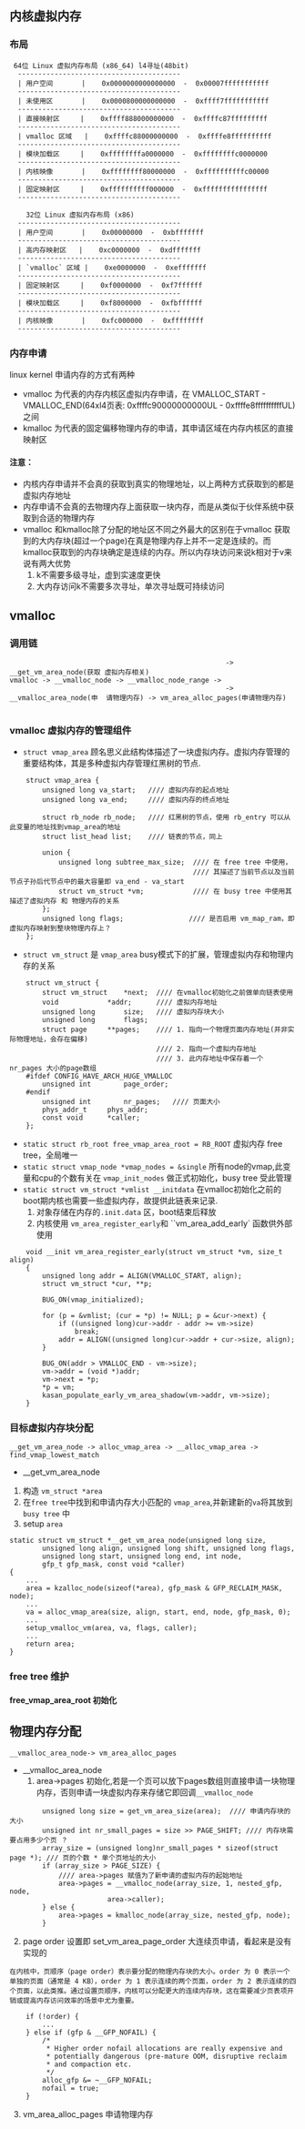 
## 内核虚拟内存
### 布局
```
 64位 Linux 虚拟内存布局 (x86_64) l4寻址(48bit)
  ----------------------------------------
  | 用户空间       |    0x0000000000000000  -  0x00007fffffffffff
  ----------------------------------------
  | 未使用区       |    0x0000800000000000  -  0xffff7fffffffffff
  ----------------------------------------
  | 直接映射区     |    0xffff888000000000  -  0xffffc87fffffffff
  ----------------------------------------
  | vmalloc 区域   |    0xffffc88000000000  -  0xffffe8ffffffffff
  ----------------------------------------
  | 模块加载区     |    0xffffffffa0000000  -  0xffffffffc0000000
  ----------------------------------------
  | 内核映像       |    0xffffffff80000000  -  0xffffffffffc00000
  ----------------------------------------
  | 固定映射区     |    0xffffffffff000000  -  0xffffffffffffffff
  ----------------------------------------

    32位 Linux 虚拟内存布局 (x86)
  ----------------------------------------
  | 用户空间       |    0x00000000  -  0xbfffffff
  ----------------------------------------
  | 高内存映射区   |    0xc0000000  -  0xdfffffff
  ----------------------------------------
  | `vmalloc` 区域 |    0xe0000000  -  0xefffffff
  ----------------------------------------
  | 固定映射区     |    0xf0000000  -  0xf7ffffff
  ----------------------------------------
  | 模块加载区     |    0xf8000000  -  0xfbffffff
  ----------------------------------------
  | 内核映像       |    0xfc000000  -  0xffffffff
  ----------------------------------------
```
### 内存申请
linux kernel 申请内存的方式有两种
* vmalloc 为代表的内存内核区虚拟内存申请，在 VMALLOC_START - VMALLOC_END(64xl4页表: 0xffffc90000000000UL - 0xffffe8ffffffffffUL) 之间
* kmalloc 为代表的固定偏移物理内存的申请，其申请区域在内存内核区的直接映射区

#### 注意：
* 内核内存申请并不会真的获取到真实的物理地址，以上两种方式获取到的都是虚拟内存地址
* 内存申请不会真的去物理内存上面获取一块内存，而是从类似于伙伴系统中获取到合适的物理内存
* vmalloc 和kmalloc除了分配的地址区不同之外最大的区别在于vmalloc 获取到的大内存块(超过一个page)在真是物理内存上并不一定是连续的。而kmalloc获取到的内存块确定是连续的内存。所以内存块访问来说k相对于v来说有两大优势
  1. k不需要多级寻址，虚到实速度更快
  2. 大内存访问k不需要多次寻址，单次寻址既可持续访问


## vmalloc
### 调用链

```
                                                     -> __get_vm_area_node(获取 虚拟内存相关)       
vmalloc -> __vmalloc_node -> __vmalloc_node_range -> 
                                                     -> __vmalloc_area_node(申  请物理内存) -> vm_area_alloc_pages(申请物理内存)
                                                    
```
### vmalloc 虚拟内存的管理组件
* `struct vmap_area` 顾名思义此结构体描述了一块虚拟内存。虚拟内存管理的重要结构体，其是多种虚拟内存管理红黑树的节点.
```
    struct vmap_area {
	    unsigned long va_start;   //// 虚拟内存的起点地址
	    unsigned long va_end;     //// 虚拟内存的终点地址
    
	    struct rb_node rb_node;   //// 红黑树的节点，使用 rb_entry 可以从此变量的地址找到vmap_area的地址
	    struct list_head list;    //// 链表的节点，同上
    
	    union {
	    	unsigned long subtree_max_size;  //// 在 free tree 中使用，
                                             //// 其描述了当前节点以及当前节点子孙后代节点中的最大容量即 va_end - va_start
	    	struct vm_struct *vm;            //// 在 busy tree 中使用其描述了虚拟内存 和 物理内存的关系
	    };
	    unsigned long flags;                //// 是否启用 vm_map_ram，即虚拟内存映射到整块物理内存上？
    };

```
* `struct vm_struct` 是 `vmap_area` busy模式下的扩展，管理虚拟内存和物理内存的关系
```
    struct vm_struct {
    	struct vm_struct	*next;  //// 在vmalloc初始化之前做单向链表使用
    	void			*addr;      //// 虚拟内存地址
    	unsigned long		size;   //// 虚拟内存块大小
    	unsigned long		flags;  
    	struct page		**pages;    //// 1. 指向一个物理页面内存地址(并非实际物理地址，会存在偏移)
                                    //// 2. 指向一个虚拟内存地址  
                                    //// 3. 此内存地址中保存着一个 nr_pages 大小的page数组
    #ifdef CONFIG_HAVE_ARCH_HUGE_VMALLOC
    	unsigned int		page_order;
    #endif
    	unsigned int		nr_pages;   //// 页面大小
    	phys_addr_t		phys_addr;
    	const void		*caller;
    };
```
* `static struct rb_root free_vmap_area_root = RB_ROOT` 虚拟内存 free tree，全局唯一
* `static struct vmap_node *vmap_nodes = &single` 所有node的vmap,此变量和cpu的个数有关在 `vmap_init_nodes` 做正式初始化，busy tree 受此管理
* `static struct vm_struct *vmlist __initdata` 在vmalloc初始化之前的boot期内核也需要一些虚拟内存，故提供此链表来记录.
  1. 对象存储在内存的`.init.data` 区，boot结束后释放
  2. 内核使用 `vm_area_register_early`和 ``vm_area_add_early` 函数供外部使用
```
    void __init vm_area_register_early(struct vm_struct *vm, size_t align)
    {
	    unsigned long addr = ALIGN(VMALLOC_START, align);
	    struct vm_struct *cur, **p;

	    BUG_ON(vmap_initialized);

	    for (p = &vmlist; (cur = *p) != NULL; p = &cur->next) {
	    	if ((unsigned long)cur->addr - addr >= vm->size)
	    		break;
	    	addr = ALIGN((unsigned long)cur->addr + cur->size, align);
	    }

	    BUG_ON(addr > VMALLOC_END - vm->size);
	    vm->addr = (void *)addr;
	    vm->next = *p;
	    *p = vm;
	    kasan_populate_early_vm_area_shadow(vm->addr, vm->size);
    }
```
### 目标虚拟内存块分配 
```
__get_vm_area_node -> alloc_vmap_area -> __alloc_vmap_area -> find_vmap_lowest_match
```
* __get_vm_area_node
1. 构造 `vm_struct *area`
2. 在`free tree`中找到和申请内存大小匹配的 `vmap_area`,并新建新的`va`将其放到 `busy tree` 中
3. setup `area`
```
static struct vm_struct *__get_vm_area_node(unsigned long size,
		unsigned long align, unsigned long shift, unsigned long flags,
		unsigned long start, unsigned long end, int node,
		gfp_t gfp_mask, const void *caller)
{
    ...
    area = kzalloc_node(sizeof(*area), gfp_mask & GFP_RECLAIM_MASK, node);
	...
	va = alloc_vmap_area(size, align, start, end, node, gfp_mask, 0);
	...
	setup_vmalloc_vm(area, va, flags, caller);
    ... 
	return area;
}
```

### free tree 维护
#### free_vmap_area_root 初始化


## 物理内存分配
```
__vmalloc_area_node-> vm_area_alloc_pages
```
* __vmalloc_area_node
  1. area->pages 初始化,若是一个页可以放下pages数组则直接申请一块物理内存，否则申请一块虚拟内存来存储它即回调`__vmalloc_node`
```
        unsigned long size = get_vm_area_size(area);  //// 申请内存块的大小
        unsigned int nr_small_pages = size >> PAGE_SHIFT; //// 内存块需要占用多少个页 ？
        array_size = (unsigned long)nr_small_pages * sizeof(struct page *); /// 页的个数 * 单个页地址的大小
        if (array_size > PAGE_SIZE) {
	    	//// area->pages 赋值为了新申请的虚拟内存的起始地址
	    	area->pages = __vmalloc_node(array_size, 1, nested_gfp, node,
	    				area->caller);
	    } else {
	    	area->pages = kmalloc_node(array_size, nested_gfp, node);
	    }
```
  2. page order 设置即 set_vm_area_page_order 大连续页申请，看起来是没有实现的
```
在内核中，页顺序（page order）表示要分配的物理内存块的大小。order 为 0 表示一个单独的页面（通常是 4 KB），order 为 1 表示连续的两个页面，order 为 2 表示连续的四个页面，以此类推。通过设置页顺序，内核可以分配更大的连续内存块，这在需要减少页表项开销或提高内存访问效率的场景中尤为重要。

    if (!order) {
		...
	} else if (gfp & __GFP_NOFAIL) {
		/*
		 * Higher order nofail allocations are really expensive and
		 * potentially dangerous (pre-mature OOM, disruptive reclaim
		 * and compaction etc.
		 */
		alloc_gfp &= ~__GFP_NOFAIL;
		nofail = true;
	}

```
  3. vm_area_alloc_pages 申请物理内存


  



